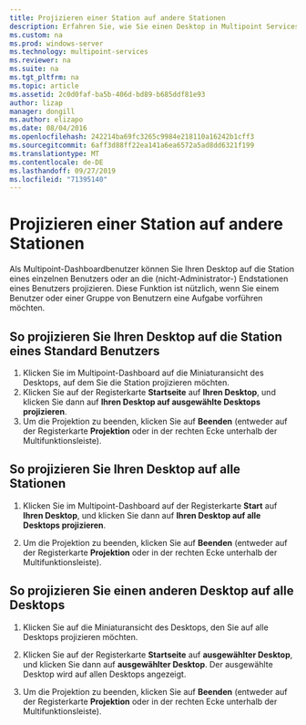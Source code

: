 ```yaml
---
title: Projizieren einer Station auf andere Stationen
description: Erfahren Sie, wie Sie einen Desktop in Multipoint Services von einem System in einen anderen freigeben.
ms.custom: na
ms.prod: windows-server
ms.technology: multipoint-services
ms.reviewer: na
ms.suite: na
ms.tgt_pltfrm: na
ms.topic: article
ms.assetid: 2c0d0faf-ba5b-406d-bd89-b685ddf81e93
author: lizap
manager: dongill
ms.author: elizapo
ms.date: 08/04/2016
ms.openlocfilehash: 242214ba69fc3265c9984e218110a16242b1cff3
ms.sourcegitcommit: 6aff3d88ff22ea141a6ea6572a5ad8dd6321f199
ms.translationtype: MT
ms.contentlocale: de-DE
ms.lasthandoff: 09/27/2019
ms.locfileid: "71395140"
---
```

# <a name="project-a-station-to-other-stations"></a>Projizieren einer Station auf andere Stationen
Als Multipoint-Dashboardbenutzer können Sie Ihren Desktop auf die Station eines einzelnen Benutzers oder an die (nicht-Administrator-) Endstationen eines Benutzers projizieren. Diese Funktion ist nützlich, wenn Sie einem Benutzer oder einer Gruppe von Benutzern eine Aufgabe vorführen möchten.  
  
## <a name="to-project-your-desktop-to-a-standard-users-station"></a>So projizieren Sie Ihren Desktop auf die Station eines Standard Benutzers  
  
1.  Klicken Sie im Multipoint-Dashboard auf die Miniaturansicht des Desktops, auf dem Sie die Station projizieren möchten.  
2.  Klicken Sie auf der Registerkarte **Startseite** auf **Ihren Desktop**, und klicken Sie dann auf **Ihren Desktop auf ausgewählte Desktops projizieren**.  
3.  Um die Projektion zu beenden, klicken Sie auf **Beenden** (entweder auf der Registerkarte **Projektion** oder in der rechten Ecke unterhalb der Multifunktionsleiste).  
  
## <a name="to-project-your-desktop-to-all-stations"></a>So projizieren Sie Ihren Desktop auf alle Stationen  
  
1.  Klicken Sie im Multipoint-Dashboard auf der Registerkarte **Start** auf **Ihren Desktop**, und klicken Sie dann auf **Ihren Desktop auf alle Desktops projizieren**.  
  
2.  Um die Projektion zu beenden, klicken Sie auf **Beenden** (entweder auf der Registerkarte **Projektion** oder in der rechten Ecke unterhalb der Multifunktionsleiste).  
  
## <a name="to-project-a-different-desktop-to-all-desktops"></a>So projizieren Sie einen anderen Desktop auf alle Desktops  
  
1.  Klicken Sie auf die Miniaturansicht des Desktops, den Sie auf alle Desktops projizieren möchten.  
  
2.  Klicken Sie auf der Registerkarte **Startseite** auf **ausgewählter Desktop**, und klicken Sie dann auf **ausgewählter Desktop**. Der ausgewählte Desktop wird auf allen Desktops angezeigt.  
  
3.  Um die Projektion zu beenden, klicken Sie auf **Beenden** (entweder auf der Registerkarte **Projektion** oder in der rechten Ecke unterhalb der Multifunktionsleiste).  